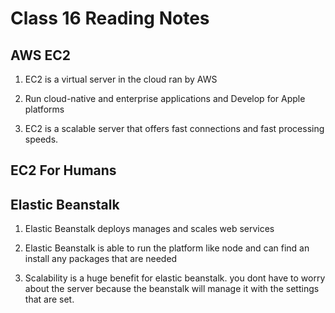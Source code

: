 # Class 16 Reading Notes

## AWS EC2

1) EC2 is a virtual server in the cloud ran by AWS

2) Run cloud-native and enterprise applications and Develop for Apple platforms

3) EC2 is a scalable server that offers fast connections and fast processing speeds.


## EC2 For Humans

## Elastic Beanstalk

1) Elastic Beanstalk deploys manages and scales web services

2) Elastic Beanstalk is able to run the platform like node and can find an install any packages that are needed

3) Scalability is a huge benefit for elastic beanstalk. you dont have to worry about the server because the beanstalk will manage it with the settings that are set.
